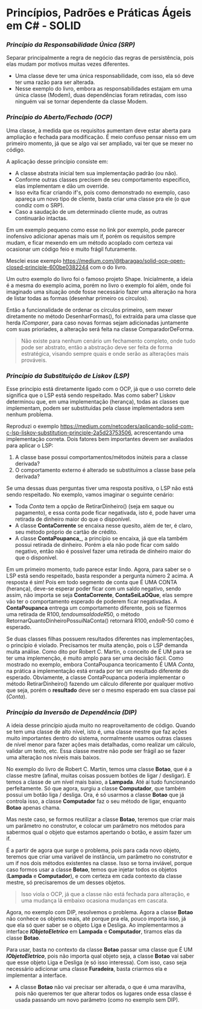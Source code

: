 Princípios, Padrões e Práticas Ágeis em C# - SOLID
=====

### *Princípio da Responsabilidade Única (SRP)*
Separar principalmente a regra de negócio das regras de persistência, pois elas mudam por motivos muitas vezes diferentes.

* Uma classe deve ter uma única responsabilidade, com isso, ela só deve ter uma razão para ser alterada.
* Nesse exemplo do livro, embora as responsabilidades estajam em uma única classe (Modem), duas dependências foram retiradas, com isso ninguém vai se tornar dependente da classe Modem.

### *Princípio do Aberto/Fechado (OCP)*
Uma classe, à medida que os requisitos aumentam deve estar aberta para ampliação e fechada para modificação. É meio confuso pensar nisso em um primeiro momento, já que se algo vai ser ampliado, vai ter que se mexer no código.

A aplicação desse princípio consiste em:
* A classe abstrata inicial tem sua implementação padrão (ou não).
* Conforme outras classes precisem de seu comportamento específico, elas implementam e dão um override.
* Isso evita ficar criando if's, pois como demonstrado no exemplo, caso apareça um novo tipo de cliente, basta criar uma classe pra ele (o que condiz com o SRP).
* Caso a saudação de um determinado cliente mude, as outras continuarão intactas.

Em um exemplo pequeno como esse no link por exemplo, pode parecer inofensivo adicionar apenas mais um if, porém os requisitos sempre mudam, e ficar mexendo em um método acoplado com certeza vai ocasionar um código feio e muito frágil futuramente.

Mesclei esse exemplo https://medium.com/@tbaragao/solid-ocp-open-closed-principle-600be0382244 com o do livro.

Um outro exemplo do livro foi o famoso projeto Shape. Inicialmente, a ideia é a mesma do exemplo acima, porém no livro o exemplo foi além, onde foi imaginado uma situação onde fosse necessário fazer uma alteração na hora de listar todas as formas (desenhar primeiro os círculos).

Então a funcionalidade de ordenar os círculos primeiro, sem mexer diretamente no método DesenharFormas(), foi extraída para uma classe que herda _IComparer_, para caso novas formas sejam adicionadas juntamente com suas prioriades, a alteração será feita na classe ComparadorDeForma.

> Não existe para nenhum cenário um fechamento completo, onde tudo pode ser abstrato, então a abstração deve ser feita de forma estratégica, visando sempre quais e onde serão as alterações mais prováveis.

### *Princípio da Substituição de Liskov (LSP)*
Esse princípio está diretamente ligado com o OCP, já que o uso correto dele significa que o LSP está sendo respeitado. Mas como saber?
Liskov determinou que, em uma implementação (herança), todas as classes que implementam, podem ser substituídas pela classe implementadora sem nenhum problema.

Reproduzi o exemplo https://medium.com/netcoders/aplicando-solid-com-c-lsp-liskov-substitution-principle-2a5d23753506, acrescentando uma implementação correta.
Dois fatores bem importantes devem ser avaliados para aplicar o LSP:
1. A classe base possui comportamentos/métodos inúteis para a classe derivada?
2. O comportamento externo é alterado se substituímos a classe base pela derivada?

Se uma dessas duas perguntas tiver uma resposta positiva, o LSP não está sendo respeitado. No exemplo, vamos imaginar o seguinte cenário:
- Toda _Conta_ tem a opção de RetirarDinheiro() (seja em saque ou pagamento), e essa conta pode ficar negativada, isto é, pode haver uma retirada de dinheiro maior do que o disponível. 
- A classe __ContaCorrente__ se encaixa nesse quesito, além de ter, é claro, seu método próprio de cartão de crédito.
- A classe __ContaPoupanca___, a princípio se encaixa, já que ela também possui retirada de dinheiro. Porém a ela não pode ficar com saldo negativo, então não é possível fazer uma retirada de dinheiro maior do que o disponível.

Em um primeiro momento, tudo parece estar lindo. Agora, para saber se o LSP está sendo respeitado, basta responder a pergunta número 2 acima. A resposta é sim! Pois em todo segmento de conta que É UMA CONTA (herança), deve-se esperar poder ficar com um saldo negativo, sendo assim, não importa se seja __ContaCorrente__, __ContaSeiLaOQue__, elas sempre vão ter o comportamento esperado de poderem ficar negativadas.
A __ContaPoupanca__ entrega um comportamento diferente, pois se fizermos uma retirada de R$100, tendo um saldo de R$50, o método RetornarQuantoDinheiroPossuiNaConta() retornará R$100, e não R$-50 como é esperado.

Se duas classes filhas possuem resultados diferentes nas implementações, o princípio é violado.
Precisamos ter muita atenção, pois o LSP demanda muita análise. Como dito por Robert C. Martin, o conceito de É UM para se ter uma implemenção, é muito amplo para ser uma decisão fácil. Como mostrado no exemplo, embora ContaPoupanca teoricamento É UMA _Conta_, na prática a implementação está errada por ter um resultado diferente do esperado. 
Obviamente, a classe ContaPoupanca poderia implementar o método RetirarDinheiro() fazendo um cálculo diferente por qualquer motivo que seja, porém o __resultado__ deve ser o mesmo esperado em sua classe pai (_Conta_).

### *Princípio da Inversão de Dependência (DIP)*
A ideia desse princípio ajuda muito no reaproveitamento de código. Quando se tem uma classe de alto nível, isto é, uma classe mestre que faz ações muito importantes dentro do sistema, normalmente usamos outras classes de nível menor para fazer ações mais detalhadas, como realizar um cálculo, validar um texto, etc. Essa classe mestre não pode ser frágil ao se fazer uma alteração nos níveis mais baixos.

No exemplo do livro de Robert C. Martin, temos uma classe __Botao__, que é a classe mestre (afinal, muitas coisas possuem botões de ligar / desligar). E temos a classe de um nível mais baixo, a __Lampada__. Até aí tudo funcionando perfeitamente.
Só que agora, surgiu a classe __Computador__, que também possui um botão liga / desliga. Ora, é só usarmos a classe __Botao__ que já controla isso, a classe __Computador__ faz o seu método de ligar, enquanto __Botao__ apenas chama.

Mas neste caso, se formos reutilizar a classe __Botao__, teremos que criar mais um parâmetro no construtor, e colocar um parâmetro nos métodos para sabermos qual o objeto que estamos apertando o botão, e assim fazer um if.

É a partir de agora que surge o problema, pois para cada novo objeto, teremos que criar uma variável de instância, um parâmetro no construtor e um if nos dois métodos existentes na classe. Isso se torna inviável, porque caso formos usar a classe __Botao__, temos que injetar todos os objetos (__Lampada__ e __Computador__), e com certeza em cada contexto da classe mestre, só precisaremos de um desses objetos.

> Isso viola o OCP, já que a classe não está fechada para alteração, e uma mudança lá embaixo ocasiona mudanças em cascata.

Agora, no exemplo com DIP, resolvemos o problema. Agora a classe __Botao__ não conhece os objetos reais, até porque pra ela, pouco importa isso, já que ela só quer saber se o objeto Liga e Desliga. Ao implementarmos a interface ___IObjetoEletrico___ em __Lampada__ e __Computador__, tiramos elas da classe __Botao__.

Para usar, basta no contexto da classe __Botao__ passar uma classe que É UM ___IObjetoEletrico___, pois não importa qual objeto seja, a classe __Botao__ vai saber que esse objeto Liga e Desliga (e só isso interessa). Com isso, caso seja necessário adicionar uma classe __Furadeira__, basta criarmos ela e implementar a interface.
- A classe __Botao__ não vai precisar ser alterada, o que é uma maravilha, pois não queremos ter que alterar todos os lugares onde essa classe é usada passando um novo parâmetro (como no exemplo sem DIP).
